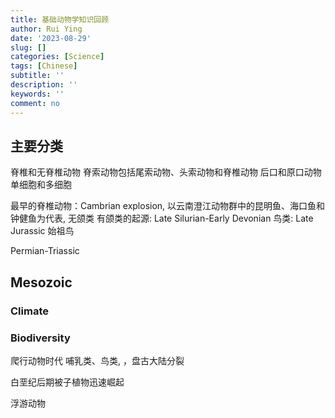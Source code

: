 ```yaml
---
title: 基础动物学知识回顾
author: Rui Ying
date: '2023-08-29'
slug: []
categories: [Science]
tags: [Chinese]
subtitle: ''
description: ''
keywords: ''
comment: no
---
```


## 主要分类
脊椎和无脊椎动物
脊索动物包括尾索动物、头索动物和脊椎动物
后口和原口动物
单细胞和多细胞

最早的脊椎动物：Cambrian explosion, 以云南澄江动物群中的昆明鱼、海口鱼和钟健鱼为代表, 无颌类
有颌类的起源: Late Silurian-Early Devonian
鸟类: Late Jurassic 始祖鸟

Permian-Triassic

## Mesozoic
### Climate

### Biodiversity
爬行动物时代
哺乳类、鸟类, ，盘古大陆分裂


白垩纪后期被子植物迅速崛起

浮游动物
